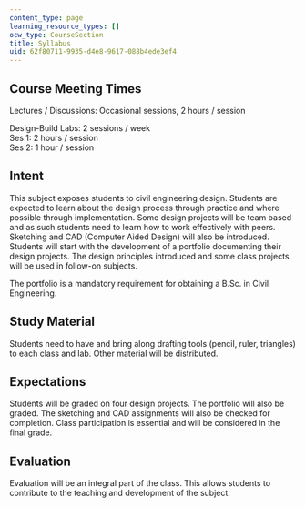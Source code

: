 ```yaml
---
content_type: page
learning_resource_types: []
ocw_type: CourseSection
title: Syllabus
uid: 62f80711-9935-d4e8-9617-088b4ede3ef4
---
```


Course Meeting Times
--------------------

Lectures / Discussions: Occasional sessions, 2 hours / session

Design-Build Labs: 2 sessions / week  
Ses 1: 2 hours / session  
Ses 2: 1 hour / session

Intent
------

This subject exposes students to civil engineering design. Students are expected to learn about the design process through practice and where possible through implementation. Some design projects will be team based and as such students need to learn how to work effectively with peers. Sketching and CAD (Computer Aided Design) will also be introduced. Students will start with the development of a portfolio documenting their design projects. The design principles introduced and some class projects will be used in follow-on subjects.

The portfolio is a mandatory requirement for obtaining a B.Sc. in Civil Engineering.

Study Material
--------------

Students need to have and bring along drafting tools (pencil, ruler, triangles) to each class and lab. Other material will be distributed.

Expectations
------------

Students will be graded on four design projects. The portfolio will also be graded. The sketching and CAD assignments will also be checked for completion. Class participation is essential and will be considered in the final grade.

Evaluation
----------

Evaluation will be an integral part of the class. This allows students to contribute to the teaching and development of the subject.